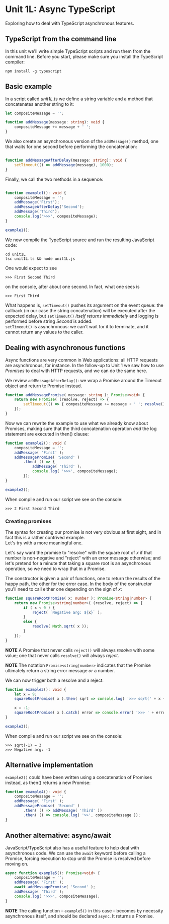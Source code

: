 # Unit 1L: Async TypeScript

Exploring how to deal with TypeScript asynchronous features.

## TypeScript from the command line

In this unit we'll write simple TypeScript scripts and run them 
from the command line. Before you start, please make sure you install the 
TypeScript compiler:
```
npm install -g typescript
```

## Basic example

In a script called _unit1L.ts_ we define a string variable and a method that concatenates
another string to it:
```typescript
let compositeMessage = '';

function addMessage(message: string): void {
    compositeMessage += message + ' ';
}
```
We also create an asynchronous version of the 
`addMessage()` method, one that waits for one second
before performing the concatenation:
```typescript

function addMessageAfterDelay(message: string): void {
    setTimeout(() => addMessage(message), 1000);
}
```

Finally, we call the two methods in a sequence:
```typescript

function example1(): void {
    compositeMessage = '';
    addMessage('First');
    addMessageAfterDelay('Second');
    addMessage('Third');
    console.log('>>>', compositeMessage);
}

example1();
```

We now compile the TypeScript source and run the resulting JavaScript code:
```text
cd unit1L 
tsc unit1L.ts && node unit1L.js 
```
One would expect to see
```text
>>> First Second Third
```
on the console, after about one second. In fact, what one sees is
```text
>>> First Third
```

What happens is, `setTimeout()` pushes its argument on the event queue: 
the callback (in our case the string concatenation) will be executed
after the expected delay, but `setTimeout()` _itself returns immediately_ 
and logging is performed before string _Second_ is added.  
`setTimeout()` is asynchronous: we can't wait for it to terminate, and it 
cannot return any values to the caller.

## Dealing with asynchronous functions

Async functions are very common in Web applications: all HTTP requests
are asynchronous, for instance. In the follow-up to Unit 1 we saw how 
to use _Promises_ to deal with HTTP requests, and we can do the same here.

We review `addMessageAfterDelay()`: we wrap a Promise around the 
Timeout object and return te Promise instead.
```typescript
function addMessagePromise( message: string ): Promise<void> {
    return new Promise( (resolve, reject) => {
        setTimeout(() => { compositeMessage += message + ' '; resolve(); },  1000);
    });
}
```

Now we can rewrite the example to use what we already know about Promises, 
making sure that the third concatenation operation _and_ the log statement 
are executed in then() clause:
```typescript
function example2(): void {
    compositeMessage = '';
    addMessage( 'First' );
    addMessagePromise( 'Second' )
        .then( () => {
            addMessage( 'Third' );
            console.log( '>>>', compositeMessage);
        });
}

example2();
```

When compile and run our script we see on the console:
```text
>>> 2 First Second Third
``` 
### Creating promises

The syntax for creating our promise is not very obvious at first sight, 
and in fact this is a rather contrived example.  
Let's try with a more meaningful one.

Let's say want the promise to "resolve" with the square root of _x_ 
if that number is non-negative and "reject" with an error message
otherwise; and let's pretend for a minute that taking a square 
root is an asynchronous operation, so we need to wrap that in 
a Promise.  

The constructor is given a pair of functions, one to return the results 
of the happy path, the other for the error case. In the body 
of the constructor you'll need to call either one depending on the 
sign of _x_:
```typescript
function squareRootPromise( x: number ): Promise<string|number> {
    return new Promise<string|number>( (resolve, reject) => {
        if ( x < 0 ) {
            reject( `Negative arg: ${x}` );
        }
        else {
            resolve( Math.sqrt( x ));
        }
    });
}
```
**NOTE** A Promise that never calls `reject()` will always _resolve_ with some 
value; one that never calls `resolve()` will always _reject_.

**NOTE** The notation `Promise<string|number>` indicates that the Promise
ultimately return a string error message _or_ a number.

We can now trigger both a resolve and a reject:
````typescript
function example3(): void {
    let x = 9;
    squareRootPromise( x ).then( sqrt => console.log( '>>> sqrt(' + x + ') = ' + sqrt ));

    x = -1;
    squareRootPromise( x ).catch( error => console.error( '>>> ' + error ));
}

example3();
````
When compile and run our script we see on the console:
```text
>>> sqrt(-1) = 3
>>> Negative arg: -1
``` 

## Alternative implementation

`example2()` could have been written using a concatenation of Promises instead,
as then() returns a new Promise:
```typescript
function example4(): void {
    compositeMessage = '';
    addMessage( 'First' );
    addMessagePromise( 'Second' )
        .then( () => addMessage( 'Third' ))
        .then( () => console.log( '>>', compositeMessage ));
}
```
## Another alternative: async/await

JavaScript/TypeScript also has a useful feature to help deal with asynchronous code. 
We can use the `await` keyword before calling a Promise, forcing execution 
to stop until the Promise is resolved before moving on.
```typescript
async function example5(): Promise<void> {
    compositeMessage = '';
    addMessage( 'First' );
    await addMessagePromise( 'Second' );
    addMessage( 'Third' );
    console.log( '>>>', compositeMessage);
}
```

**NOTE** The calling function – `example5()` in this case – becomes by necessity
asynchronous itself, and should be declared `async`. It returns a Promise.
